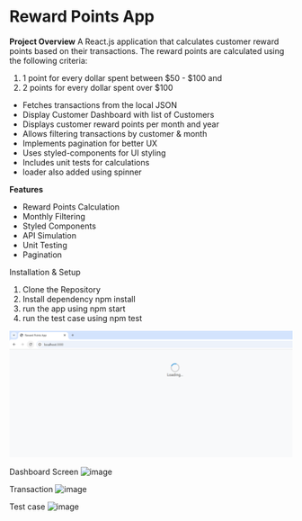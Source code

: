 
# Reward Points App
**Project Overview**
A React.js application that calculates customer reward points based on their transactions.
The reward points are calculated using the following criteria:

1. 1 point for every dollar spent between $50 - $100  and 
2. 2 points for every dollar spent over $100


* Fetches transactions from the local JSON
* Display Customer Dashboard with list of Customers
* Displays customer reward points per month and year
* Allows filtering transactions by customer & month
* Implements pagination for better UX
* Uses styled-components for UI styling
* Includes unit tests for calculations
* loader also added using spinner

**Features**
* Reward Points Calculation
* Monthly Filtering
* Styled Components
* API Simulation
* Unit Testing
* Pagination

Installation & Setup
1. Clone the Repository
2. Install dependency npm install
3. run the app using npm start
4. run the test case using npm test

![Before Loading the page](image.png)

Dashboard Screen
![image](https://github.com/user-attachments/assets/b14b9697-9919-458e-8381-e4b8add19dd4)



Transaction 
![image](https://github.com/user-attachments/assets/15897c82-22d0-4c5f-bd21-eec45aac235d)




Test case
![image](https://github.com/user-attachments/assets/cc71f363-0e55-451c-bb24-6f441e0ec8ae)

